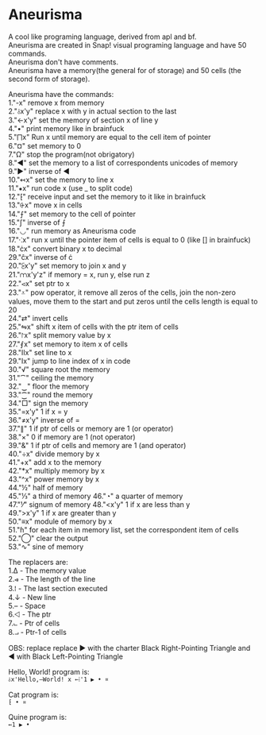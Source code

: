# Aneurisma
A cool like programing language, derived from apl and bf. <br>
Aneurisma are created in Snap! visual programing language and have 50 commands. <br> 
Aneurisma don't have comments. <br>
Aneurisma have a memory(the general for of storage) and 50 cells (the second form of storage). <br>

Aneurisma have the commands: <br>
1."-x" remove x from memory <br>
2."⫰x'y" replace x with y in actual section to the last <br>
3."←x'y" set the memory of section x of line y <br>
4."•" print memory like in brainfuck <br>
5."⨅x" Run x until memory are equal to the cell item of pointer <br>
6."¤" set memory to 0 <br>
7."Ω" stop the program(not obrigatory) <br>
8."◀" set the memory to a list of correspondents unicodes of memory <br>
9."▶" inverse of ◀ <br>
10."↢x" set the memory to line x <br>
11."⁕x" run code x (use _ to split code) <br>
12."⁅" receive input and set the memory to it like in brainfuck <br>
13."⨭x" move x in cells <br>
14."⨍" set memory to the cell of pointer <br>
15."ʃ" inverse of ⨍ <br>
16."◡" run memory as Aneurisma code <br>
17."⁖x" run x until the pointer item of cells is equal to 0 (like [] in brainfuck) <br>
18."ċx" convert binary x to decimal <br>
29."ĉx" inverse of ċ <br>
20."⫕x'y" set memory to join x and y <br>
21."⩋x'y'z" if memory = x, run y, else run z <br>
22."⪦x" set ptr to x <br>
23."⩡" pow operator, it remove all zeros of the cells, join the non-zero values, move them to the start and put zeros until the cells length is equal to 20 <br>
24."⇄" invert cells <br>
25."⇋x" shift x item of cells with the ptr item of cells <br>
26."⨡x" split memory value by x <br>
27."⨐x" set memory to item x of cells <br>
28."Ⅱx" set line to x <br>
29."Ⅰx" jump to line index of x in code <br>
30."√" square root the memory <br>
31."⁀" ceiling the memory <br>
32."‿" floor the memory <br>
33."⁐" round the memory <br>
34."□" sign the memory <br>
35."=x'y" 1 if x = y <br>
36."≠x'y" inverse of = <br>
37."∥" 1 if ptr of cells or memory are 1 (or operator) <br>
38."×" 0 if memory are 1 (not operator) <br>
39."&" 1 if ptr of cells and memory are 1 (and operator) <br>
40."÷x" divide memory by x <br>
41."+x" add x to the memory <br>
42."*x" multiply memory by x <br>
43."^x" power memory by x <br>
44."½" half of memory <br>
45."⅓" a third of memory
46."◔" a quarter of memory <br>
47."⅟" signum of memory
48."<x'y" 1 if x are less than y <br>
49.">x'y" 1 if x are greater than y <br>
50."≡x" module of memory by x <br>
51."ɦ" for each item in memory list, set the correspondent item of cells <br>
52."◯" clear the output <br>
53."∿" sine of memory <br>

The replacers are: <br>
1.Δ  - The memory value <br>
2.⩹  - The length of the line <br>
3.⁞  - The last section executed <br>
4.↓  - New line <br>
5.–  - Space <br>
6.⨞  - The ptr <br>
7.⨽  - Ptr of cells <br>
8.⨼  - Ptr-1 of cells <br>

OBS: replace replace ▶ with the charter Black Right-Pointing Triangle and ◀ with Black Left-Pointing Triangle <br>

Hello, World! program is: <br>
 ```⫰x'Hello,–World! x ←⁞'1 ▶ • ¤```

Cat program is: <br>
 ```⁅ • ¤```

Quine program is: <br>
 ```↢1 ▶ • ```
